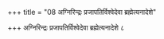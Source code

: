 +++
title = "08 अग्निरिन्द्रः प्रजापतिर्विश्वेदेवा ब्रह्मेत्यनादेशे"

+++
अग्निरिन्द्रः प्रजापतिर्विश्वेदेवा ब्रह्मेत्यनादेशे ८